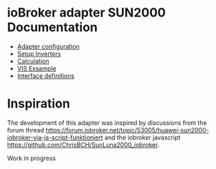 # ioBroker adapter SUN2000 Documentation

* [Adapter configuration](./configuration.md)
* [Setup Inverters](./inverter.md)
* [Calculation](./calculation.md)
* [VIS Exsample](./vis.md)
* [Interface definitions](./definitions.md)

# Inspiration

The development of this adapter was inspired by discussions from the forum thread https://forum.iobroker.net/topic/53005/huawei-sun2000-iobroker-via-js-script-funktioniert and the iobroker javascript https://github.com/ChrisBCH/SunLuna2000_iobroker.

Work in progress
